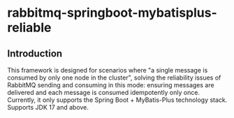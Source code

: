 # rabbitmq-springboot-mybatisplus-reliable

## Introduction
This framework is designed for scenarios where "a single message is consumed by only one node in the cluster", solving the reliability issues of RabbitMQ sending and consuming in this mode: ensuring messages are delivered and each message is consumed idempotently only once.
Currently, it only supports the Spring Boot + MyBatis-Plus technology stack. Supports JDK 17 and above.

